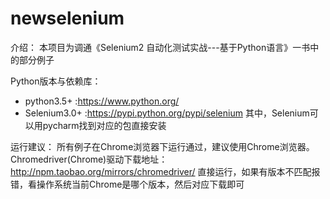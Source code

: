 # newselenium

介绍：
  本项目为调通《Selenium2 自动化测试实战---基于Python语言》一书中的部分例子

Python版本与依赖库：
  * python3.5+ :https://www.python.org/
  * Selenium3.0+ :https://pypi.python.org/pypi/selenium
  其中，Selenium可以用pycharm找到对应的包直接安装

运行建议：
   所有例子在Chrome浏览器下运行通过，建议使用Chrome浏览器。
   Chromedriver(Chrome)驱动下载地址：http://npm.taobao.org/mirrors/chromedriver/
   直接运行，如果有版本不匹配报错，看操作系统当前Chrome是哪个版本，然后对应下载即可